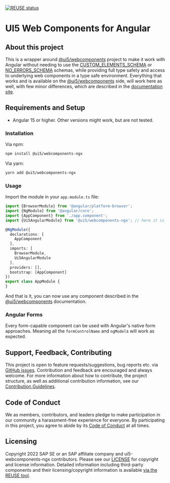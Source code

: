 [![REUSE status](https://api.reuse.software/badge/github.com/SAP/ui5-webcomponents-ngx)](https://api.reuse.software/info/github.com/SAP/ui5-webcomponents-ngx)

# UI5 Web Components for Angular

## About this project

This is a wrapper around [@ui5/webcomponents](https://sap.github.io/ui5-webcomponents) project to make it work with
Angular without
needing to use the [CUSTOM_ELEMENTS_SCHEMA](https://angular.io/api/core/CUSTOM_ELEMENTS_SCHEMA)
or [NO_ERRORS_SCHEMA](https://angular.io/api/core/NO_ERRORS_SCHEMA) schemas,
while providing full type safety and access to underlying web components in a type safe environment.
Everything that works and is available on the [@ui5/webcomponents](https://sap.github.io/ui5-webcomponents) side, will
work here as well, with few minor differences, which are described in
the [documentation site](https://sap.github.io/ui5-webcomponents-ngx/).

## Requirements and Setup

* Angular 15 or higher. Other versions might work, but are not tested.

### Installation

Via npm:

```bash
npm install @ui5/webcomponents-ngx
```

Via yarn:

```bash
yarn add @ui5/webcomponents-ngx
```

### Usage

Import the module in your `app.module.ts` file:

```typescript
import {BrowserModule} from '@angular/platform-browser';
import {NgModule} from '@angular/core';
import {AppComponent} from './app.component';
import {Ui5AngularModule} from '@ui5/webcomponents-ngx'; // here it is

@NgModule({
  declarations: [
    AppComponent
  ],
  imports: [
    BrowserModule,
    Ui5AngularModule
  ],
  providers: [],
  bootstrap: [AppComponent]
})
export class AppModule {
}
```

And that is it, you can now use any component described in
the [@ui5/webcomponents](https://sap.github.io/ui5-webcomponents)
documentation.

### Angular Forms

Every form-capable component can be used with Angular's native form approaches. Meaning all the
`formControlName` and `ngModel`s will work as expected.

## Support, Feedback, Contributing

This project is open to feature requests/suggestions, bug reports etc.
via [GitHub issues](https://github.com/SAP/ui5-webcomponents-ngx/issues). Contribution and feedback are encouraged and
always welcome. For more information about how to contribute, the project structure, as well as additional contribution
information, see our [Contribution Guidelines](https://github.com/SAP/ui5-webcomponents-ngx/blob/main/CONTRIBUTING.md).

## Code of Conduct

We as members, contributors, and leaders pledge to make participation in our community a harassment-free experience for
everyone. By participating in this project, you agree to abide by
its [Code of Conduct](https://github.com/SAP/ui5-webcomponents-ngx/blob/main/CODE_OF_CONDUCT.md) at all times.

## Licensing

Copyright 2022 SAP SE or an SAP affiliate company and ui5-webcomponents-ngx contributors. Please see
our [LICENSE](https://github.com/SAP/ui5-webcomponents-ngx/blob/main/LICENSES/Apache-2.0.txt) for copyright and license
information. Detailed information including third-party components and their licensing/copyright information is
available [via the REUSE tool](https://api.reuse.software/info/github.com/SAP/ui5-webcomponents-ngx).



